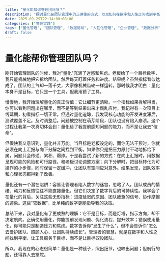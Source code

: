 ```yaml
---
title: "量化能帮你管理团队吗？"
description: "探讨量化在团队管理中的正确使用方式，以及如何在数字和人性之间找到平衡"
date: 2025-09-29T22:14:00+08:00
categories: ["管理实践"]
tags: ["量化管理", "团队管理", "数据驱动", "人性化管理", "企业管理", "数据分析", "绩效管理", "组织管理", "领导力", "管理工具"]
draft: false
---
```


# 量化能帮你管理团队吗？

刚开始管理团队的时候，我对"量化"充满了迷惑和焦虑。老板给了一个目标数字，我只能机械地把它拆给团队，然后每天盯着任务和进度。结果呢？虽然指标看似达成了，团队的士气却一落千丈，大家像机械齿轮一样运转。那时候我才明白：量化本身不是目标，它只是一个工具，但我用错了工具。

慢慢地，我开始理解量化的真正价值：它让细节更清晰。一个指标如果拆解得当，你可以看到问题出在哪里，而不是等到结果出来才慌乱应付。我记得有一次项目上线延期，初看指标一切正常，但通过量化追踪，我发现核心功能的开发进度滞后，测试覆盖不足。及时调整后，问题被控制在萌芽阶段，团队也没有陷入崩溃。这个过程让我第一次真切体会到：量化给了我提前感知问题的能力，而不是让我去"催命"。

但很快我又意识到，量化并非万能。当目标是老板设定的，而你无法干预时，你就必须在向上汇报与向下分解之间找到平衡。如果你只是把压力原封不动地拆给下属，问题只会传递、累积、爆炸。于是我尝试了新的方式：在向上汇报时，用数据呈现可能的风险和可行路径，和老板讨论调整方案；向下分解时，把目标转化为可操作的小步骤，同时保留一定缓冲，让团队有空间应对意外。结果发现，团队效率和心理状态都得到了改善。

量化还有一个潜在陷阱：容易让管理者陷入数字的迷宫，忽略了人。团队成员的情绪、动力和反馈往往不能直接量化，但它们决定了数字背后的可持续性。我学会了在量化的背后，关注这些无形指标：进度延迟的原因、团队疲惫的信号、协作摩擦的迹象。这些"软数据"，比单纯的数字更能指导我的决策。

总结下来，我对量化有了更成熟的理解：它不是目标，而是灯塔，指示方向，却不决定航向。正确使用量化，你能提前发现问题、优化流程、提升效率；错误使用量化，你可能只是制造压力和焦虑。数字告诉你"发生了什么"，但不会告诉你"怎么去爱护团队、照顾人心、让团队持续成长"。管理者的智慧，就是在数字和人性之间找到平衡，让工具服务于目标，而不是让目标奴役团队。

所以，我现在的心态很简单：量化是一种镜子，照出细节，也映出问题；但航行的船，还得靠人去掌舵。
